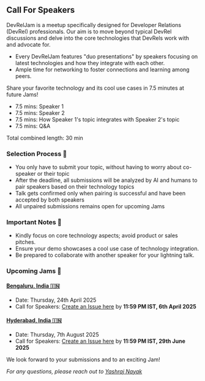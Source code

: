 ## Call For Speakers

DevRelJam is a meetup specifically designed for Developer Relations (DevRel) professionals. Our aim is to move beyond typical DevRel discussions and delve into the core technologies that DevRels work with and advocate for.

- Every DevRelJam features "duo presentations" by speakers focusing on latest technologies and how they integrate with each other.
- Ample time for networking to foster connections and learning among peers.

Share your favorite technology and its cool use cases in 7.5 minutes at future Jams!

- 7.5 mins: Speaker 1
- 7.5 mins: Speaker 2
- 7.5 mins: How Speaker 1's topic integrates with Speaker 2's topic
- 7.5 mins: Q&A

Total combined length: 30 min

### Selection Process 🐛

- You only have to submit your topic, without having to worry about co-speaker or their topic
- After the deadline, all submissions will be analyzed by AI and humans to pair speakers based on their technology topics
- Talk gets confirmed only when pairing is successful and have been accepted by both speakers
- All unpaired submissions remains open for upcoming Jams

### Important Notes 📝

- Kindly focus on core technology aspects; avoid product or sales pitches.
- Ensure your demo showcases a cool use case of technology integration.
- Be prepared to collaborate with another speaker for your lightning talk.

### Upcoming Jams 🚀

#### [**Bengaluru, India 🇮🇳**](https://github.com/devreljam/BLR-APR-2025)
  - Date: Thursday, 24th April 2025
  - Call for Speakers: [Create an Issue here](https://github.com/devreljam/Call-For-Speakers/issues/new?template=call_for_speakers.yml&labels=BLR-APR-2025) by **11:59 PM IST, 6th April 2025**

#### [**Hyderabad, India 🇮🇳**](https://github.com/devreljam/HYD-AUG-2025)
  - Date: Thursday, 7th August 2025
  - Call for Speakers: [Create an Issue here](https://github.com/devreljam/Call-For-Speakers/issues/new?template=call_for_speakers.yml&labels=HYD-AUG-2025) by **11:59 PM IST, 29th June 2025**

We look forward to your submissions and to an exciting Jam!

*For any questions, please reach out to [Yashraj Nayak](https://www.linkedin.com/in/yashrajnayak/)*
